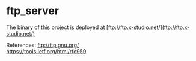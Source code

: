 # ftp_server

The binary of this project is deployed at [ftp://ftp.x-studio.net/](ftp://ftp.x-studio.net/)
  
References: 
ftp://ftp.gnu.org/  
https://tools.ietf.org/html/rfc959  
